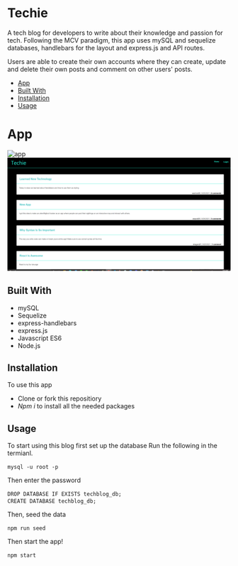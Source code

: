 # Techie

A tech blog for developers to write about their knowledge and passion for tech. Following the MCV paradigm, this app uses mySQL and sequelize databases, handlebars for the layout and express.js and API routes.

Users are able to create their own accounts where they can create, update and delete their own posts and comment on other users' posts.

- [App](#app)
- [Built With](#built-with)
- [Installation](#installation)
- [Usage](#usage)


# App
![app](./assets/gif.gif)
![home](./assets/apphome.png)


## Built With

* mySQL
* Sequelize
* express-handlebars
* express.js
* Javascript ES6
* Node.js


## Installation
To use this app 
* Clone or fork this repositiory
* *Npm i* to install all the needed packages 
## Usage
To start using this blog first set up the database
Run the following in the termianl.
```
mysql -u root -p

```
Then enter the password

```
DROP DATABASE IF EXISTS techblog_db;
CREATE DATABASE techblog_db;

```
Then, seed the data 
```
npm run seed
```
Then start the app!
```
npm start
```






